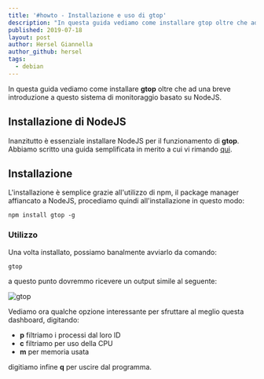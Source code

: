 ```yaml
---
title: '#howto - Installazione e uso di gtop'
description: "In questa guida vediamo come installare gtop oltre che ad una breve introduzione a questo sistema di monitoraggio basato su NodeJS."
published: 2019-07-18
layout: post
author: Hersel Giannella
author_github: hersel
tags:
  - debian
---
```

In questa guida vediamo come installare **gtop** oltre che ad una breve introduzione a questo sistema di monitoraggio basato su NodeJS.

## Installazione di NodeJS

Inanzitutto è essenziale installare NodeJS per il funzionamento di **gtop**.  
Abbiamo scritto una guida semplificata in merito a cui vi rimando [qui](https://linuxhub.it/article/howto-installare-node-version-manager-nvm-su-debian-9 ).

## Installazione

L'installazione è semplice grazie all'utilizzo di npm, il package manager affiancato a NodeJS, procediamo quindi all'installazione in questo modo:

    npm install gtop -g

### Utilizzo

Una volta installato, possiamo banalmente avviarlo da comando:

    gtop

a questo punto dovremmo ricevere un output simile al seguente:

![gtop](https://linuxhub.it/wordpress/wp-content/uploads/2019/07/GTOP.PNG)

Vediamo ora qualche opzione interessante per sfruttare al meglio questa dashboard, digitando:

*   **p** filtriamo i processi dal loro ID
*   **c** filtriamo per uso della CPU
*   **m** per memoria usata

digitiamo infine **q** per uscire dal programma.